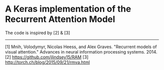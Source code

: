# A Keras implementation of the Recurrent Attention Model


The code is inspired by [2] & [3]






--------
[1] Mnih, Volodymyr, Nicolas Heess, and Alex Graves. "Recurrent models of visual attention." Advances in neural information processing systems. 2014.
[2] https://github.com/jlindsey15/RAM
[3] http://torch.ch/blog/2015/09/21/rmva.html
